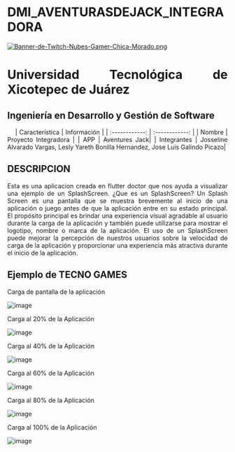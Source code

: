 # DMI_AVENTURASDEJACK_INTEGRADORA
[![Banner-de-Twitch-Nubes-Gamer-Chica-Morado.png](https://i.postimg.cc/15q3LFXF/Banner-de-Twitch-Nubes-Gamer-Chica-Morado.png)](https://postimg.cc/MvzwBvyZ)


<div align="Justify">
  
# Universidad Tecnológica de Xicotepec de Juárez
## Ingeniería en Desarrollo y Gestión de Software

&nbsp;
&nbsp;
|  Característica |  Información |
| :------------: | :------------: |
| Nombre | Proyecto Integradora |
| APP  | Aventures Jack|
|  Integrantes | 
Josseline Alvarado Vargas, Lesly Yareth Bonilla Hernandez, Jose Luis Galindo Picazo|

## DESCRIPCION

Esta es una aplicacion creada en flutter doctor que nos ayuda a visualizar una ejemplo de un SplashScreen. ¿Que es un SplashScreen? Un Splash Screen es una pantalla que se muestra brevemente al inicio de una aplicación o juego antes de que la aplicación entre en su estado principal. 
El propósito principal es brindar una experiencia visual agradable al usuario durante la carga de la aplicación y también puede utilizarse para mostrar el logotipo, nombre o marca de la aplicación.
El uso de un SplashScreen puede mejorar la percepción de nuestros usuarios sobre la velocidad de carga de la aplicación y proporcionar una experiencia más atractiva durante el inicio de la aplicación.

## Ejemplo de TECNO GAMES 

Carga de pantalla de la aplicación

![image](https://github.com/JossAlvarado/DMI_INTEGRADORA_AVENTURASDEJACK/assets/84793967/640f7b45-a041-4c82-89b9-a5ca4636f6ed)

Carga al 20% de la Aplicación

![image](https://github.com/JossAlvarado/DMI_INTEGRADORA_AVENTURASDEJACK/assets/84793967/0a3e67fc-4cff-4ad7-b750-a87653f9d713)

Carga al 40% de la Aplicación

![image](https://github.com/JossAlvarado/DMI_INTEGRADORA_AVENTURASDEJACK/assets/84793967/5789331b-7820-45b8-a3f7-8d6cbec1a1a1)

Carga al 60% de la Aplicación

![image](https://github.com/JossAlvarado/DMI_INTEGRADORA_AVENTURASDEJACK/assets/84793967/9da006f7-8df0-4927-bac0-3eac4276eabb)

Carga al 80% de la Aplicación

![image](https://github.com/JossAlvarado/DMI_INTEGRADORA_AVENTURASDEJACK/assets/84793967/a68964bc-269e-41e8-bbf3-d9329d72cc5d)

Carga al 100% de la Aplicación

![image](https://github.com/JossAlvarado/DMI_INTEGRADORA_AVENTURASDEJACK/assets/84793967/2252ec9a-0890-430b-b389-77a1b139cc5e)



